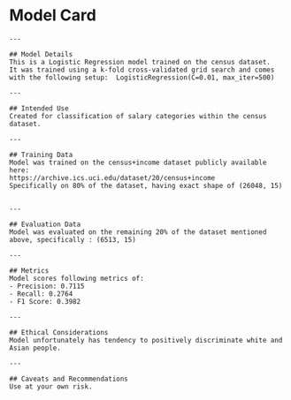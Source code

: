 # Model Card

    ---

    ## Model Details
    This is a Logistic Regression model trained on the census dataset.
    It was trained using a k-fold cross-validated grid search and comes with the following setup:  LogisticRegression(C=0.01, max_iter=500)

    ---

    ## Intended Use
    Created for classification of salary categories within the census dataset.

    ---

    ## Training Data
    Model was trained on the census+income dataset publicly available here:
    https://archive.ics.uci.edu/dataset/20/census+income
    Specifically on 80% of the dataset, having exact shape of (26048, 15)
    

    ---

    ## Evaluation Data
    Model was evaluated on the remaining 20% of the dataset mentioned above, specifically : (6513, 15)
    
    ---

    ## Metrics
    Model scores following metrics of:
    - Precision: 0.7115
    - Recall: 0.2764
    - F1 Score: 0.3982

    ---

    ## Ethical Considerations
    Model unfortunately has tendency to positively discriminate white and Asian people.

    ---

    ## Caveats and Recommendations
    Use at your own risk.